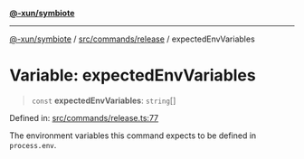 [**@-xun/symbiote**](../../../../README.md)

***

[@-xun/symbiote](../../../../README.md) / [src/commands/release](../README.md) / expectedEnvVariables

# Variable: expectedEnvVariables

> `const` **expectedEnvVariables**: `string`[]

Defined in: [src/commands/release.ts:77](https://github.com/Xunnamius/symbiote/blob/eabdf496b63a01bba079125634c7ec566eb20891/src/commands/release.ts#L77)

The environment variables this command expects to be defined in
`process.env`.
